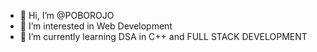 - 👋 Hi, I’m @POBOROJO
- 👀 I’m interested in Web Development 
- 🌱 I’m currently learning DSA in C++ and FULL STACK DEVELOPMENT 
<!---
POBOROJO/POBOROJO is a ✨ special ✨ repository because its `README.md` (this file) appears on your GitHub profile.
You can click the Preview link to take a look at your changes.
--->
